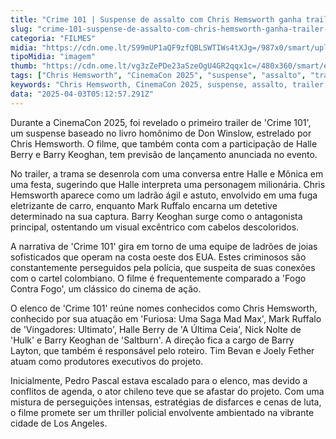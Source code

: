 ```yaml
---
title: "Crime 101 | Suspense de assalto com Chris Hemsworth ganha trailer na CinemaCon"
slug: "crime-101-suspense-de-assalto-com-chris-hemsworth-ganha-trailer-na-cinemacon"
categoria: "FILMES"
midia: "https://cdn.ome.lt/S99mUP1aQF9zfQBLSWTIWs4tXJg=/987x0/smart/uploads/conteudo/fotos/chris-hemsworth.png"
tipoMidia: "imagem"
thumb: "https://cdn.ome.lt/vg3zZePDe23aSzeOgU4GR2qqx1c=/480x360/smart/extras/conteudos/chris-hemsworth.png"
tags: ["Chris Hemsworth", "CinemaCon 2025", "suspense", "assalto", "trailer", "Halle Berry", "Barry Keoghan", "thriller policial"]
keywords: "Chris Hemsworth, CinemaCon 2025, suspense, assalto, trailer, Halle Berry, Barry Keoghan, thriller policial"
data: "2025-04-03T05:12:57.291Z"
---
```


Durante a CinemaCon 2025, foi revelado o primeiro trailer de 'Crime 101', um suspense baseado no livro homônimo de Don Winslow, estrelado por Chris Hemsworth. O filme, que também conta com a participação de Halle Berry e Barry Keoghan, tem previsão de lançamento anunciada no evento.

No trailer, a trama se desenrola com uma conversa entre Halle e Mônica em uma festa, sugerindo que Halle interpreta uma personagem milionária. Chris Hemsworth aparece como um ladrão ágil e astuto, envolvido em uma fuga eletrizante de carro, enquanto Mark Ruffalo encarna um detetive determinado na sua captura. Barry Keoghan surge como o antagonista principal, ostentando um visual excêntrico com cabelos descoloridos.

A narrativa de 'Crime 101' gira em torno de uma equipe de ladrões de joias sofisticados que operam na costa oeste dos EUA. Estes criminosos são constantemente perseguidos pela polícia, que suspeita de suas conexões com o cartel colombiano. O filme é frequentemente comparado a 'Fogo Contra Fogo', um clássico do cinema de ação.

O elenco de 'Crime 101' reúne nomes conhecidos como Chris Hemsworth, conhecido por sua atuação em 'Furiosa: Uma Saga Mad Max', Mark Ruffalo de 'Vingadores: Ultimato', Halle Berry de 'A Última Ceia', Nick Nolte de 'Hulk' e Barry Keoghan de 'Saltburn'. A direção fica a cargo de Barry Layton, que também é responsável pelo roteiro. Tim Bevan e Joely Fether atuam como produtores executivos do projeto.

Inicialmente, Pedro Pascal estava escalado para o elenco, mas devido a conflitos de agenda, o ator chileno teve que se afastar do projeto. Com uma mistura de perseguições intensas, estratégias de disfarces e cenas de luta, o filme promete ser um thriller policial envolvente ambientado na vibrante cidade de Los Angeles.